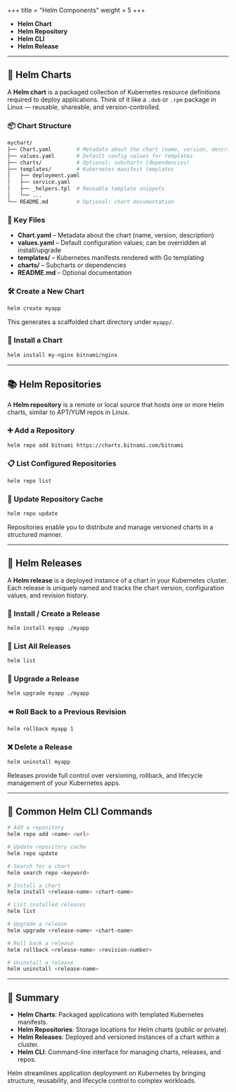 +++
title = "Helm Components"
weight = 5
+++

- **Helm Chart**
-  **Helm Repository**  
-  **Helm CLI**  
-  **Helm Release** 

---

## 🧱 Helm Charts

A **Helm chart** is a packaged collection of Kubernetes resource definitions required to deploy applications. Think of it like a `.deb` or `.rpm` package in Linux — reusable, shareable, and version-controlled.

### 📦 Chart Structure

```bash
mychart/
├── Chart.yaml        # Metadata about the chart (name, version, description)
├── values.yaml       # Default config values for templates
├── charts/           # Optional: subcharts (dependencies)
├── templates/        # Kubernetes manifest templates
│   ├── deployment.yaml
│   ├── service.yaml
│   ├── _helpers.tpl  # Reusable template snippets
│   └── ...
└── README.md         # Optional: chart documentation
```

### 📄 Key Files

- **Chart.yaml** – Metadata about the chart (name, version, description)
- **values.yaml** – Default configuration values; can be overridden at install/upgrade
- **templates/** – Kubernetes manifests rendered with Go templating
- **charts/** – Subcharts or dependencies
- **README.md** – Optional documentation

### 🛠️ Create a New Chart

```bash
helm create myapp
```

This generates a scaffolded chart directory under `myapp/`.

### 🚀 Install a Chart

```bash
helm install my-nginx bitnami/nginx
```

---

## 📚 Helm Repositories

A **Helm repository** is a remote or local source that hosts one or more Helm charts, similar to APT/YUM repos in Linux.

### ➕ Add a Repository

```bash
helm repo add bitnami https://charts.bitnami.com/bitnami
```

### 📋 List Configured Repositories

```bash
helm repo list
```

### 🔄 Update Repository Cache

```bash
helm repo update
```

Repositories enable you to distribute and manage versioned charts in a structured manner.

---

## 🚢 Helm Releases

A **Helm release** is a deployed instance of a chart in your Kubernetes cluster. Each release is uniquely named and tracks the chart version, configuration values, and revision history.

### 🚀 Install / Create a Release

```bash
helm install myapp ./myapp
```

### 📜 List All Releases

```bash
helm list
```

### 🔧 Upgrade a Release

```bash
helm upgrade myapp ./myapp
```

### ⏪ Roll Back to a Previous Revision

```bash
helm rollback myapp 1
```

### ❌ Delete a Release

```bash
helm uninstall myapp
```

Releases provide full control over versioning, rollback, and lifecycle management of your Kubernetes apps.

---

## 🧰 Common Helm CLI Commands

```bash
# Add a repository
helm repo add <name> <url>

# Update repository cache
helm repo update

# Search for a chart
helm search repo <keyword>

# Install a chart
helm install <release-name> <chart-name>

# List installed releases
helm list

# Upgrade a release
helm upgrade <release-name> <chart-name>

# Roll back a release
helm rollback <release-name> <revision-number>

# Uninstall a release
helm uninstall <release-name>
```

---

## 🧠 Summary

- **Helm Charts**: Packaged applications with templated Kubernetes manifests.
- **Helm Repositories**: Storage locations for Helm charts (public or private).
- **Helm Releases**: Deployed and versioned instances of a chart within a cluster.
- **Helm CLI**: Command-line interface for managing charts, releases, and repos.

Helm streamlines application deployment on Kubernetes by bringing structure, reusability, and lifecycle control to complex workloads.

